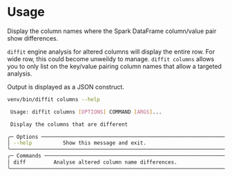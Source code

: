 # Usage

Display the column names where the Spark DataFrame column/value pair show differences.

`diffit` engine analysis for altered columns will display the entire row. For wide row, this could
become unweildy to manage. `diffit columns` allows you to only list on the key/value pairing column
names that allow a targeted analysis.

Output is displayed as a JSON construct.

``` sh
venv/bin/diffit columns --help
```

``` sh title="diffit columns usage message."
 Usage: diffit columns [OPTIONS] COMMAND [ARGS]...

 Display the columns that are different

╭─ Options ────────────────────────────────────────────────────────────╮
│ --help          Show this message and exit.                          │
╰──────────────────────────────────────────────────────────────────────╯
╭─ Commands ───────────────────────────────────────────────────────────╮
│ diff         Analyse altered column name differences.                │
╰──────────────────────────────────────────────────────────────────────╯
```
